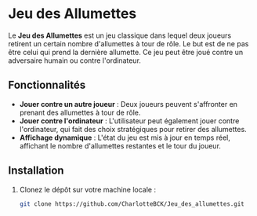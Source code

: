 # Jeu des Allumettes

Le **Jeu des Allumettes** est un jeu classique dans lequel deux joueurs retirent un certain nombre d'allumettes à tour de rôle. Le but est de ne pas être celui qui prend la dernière allumette. Ce jeu peut être joué contre un adversaire humain ou contre l'ordinateur.

## Fonctionnalités

- **Jouer contre un autre joueur** : Deux joueurs peuvent s'affronter en prenant des allumettes à tour de rôle.
- **Jouer contre l'ordinateur** : L'utilisateur peut également jouer contre l'ordinateur, qui fait des choix stratégiques pour retirer des allumettes.
- **Affichage dynamique** : L'état du jeu est mis à jour en temps réel, affichant le nombre d'allumettes restantes et le tour du joueur.

## Installation

1. Clonez le dépôt sur votre machine locale :
   ```bash
   git clone https://github.com/CharlotteBCK/Jeu_des_allumettes.git

